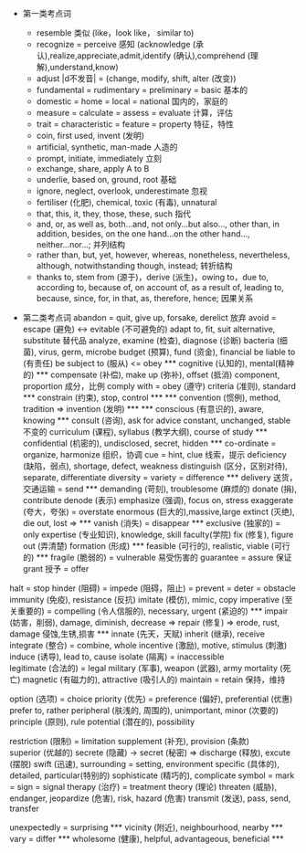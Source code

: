- 第一类考点词
    - resemble  类似  (like，look like， similar to)
    - recognize = perceive 感知  (acknowledge (承认),realize,appreciate,admit,identify (确认),comprehend (理解),understand,know)
    - adjust |d不发音| =  (change, modify, shift, alter (改变))
    - fundamental = rudimentary = preliminary = basic  基本的
    - domestic = home = local = national 国内的，家庭的
    - measure = calculate = assess = evaluate 计算，评估
    - trait = characteristic = feature = property 特征，特性
    - coin, first used, invent (发明)
    - artificial, synthetic, man-made  人造的
    - prompt, initiate, immediately  立刻
    - exchange, share, apply A to B
    - underlie, based on, ground, root   基础
    - ignore, neglect, overlook, underestimate   忽视
    - fertiliser (化肥), chemical, toxic (有毒), unnatural
    - that, this, it, they, those, these, such  指代
    - and, or, as well as, both...and, not only...but also..., other than, in addition, besides, on the one hand...on the other hand..., neither...nor...;    并列结构
    - rather than, but, yet, however, whereas, nonetheless, nevertheless, although, notwithstanding though, instead; 转折结构
    - thanks to, stem from (源于)，derive (派生)，owing to，due to, according to, because of, on account of, as a result of, leading to, because, since, for, in that, as, therefore, hence;  因果关系

- 第二类考点词
abandon = quit, give up, forsake, derelict 放弃
avoid = escape (避免) <-> evitable (不可避免的)
adapt to, fit, suit
alternative, substitute  替代品
analyze, examine (检查), diagnose (诊断)
bacteria (细菌), virus, germ, microbe
budget (预算), fund (资金), financial
be liable to  (有责任)
be subject to (服从) <= obey
*** cognitive (认知的), mental(精神的) ***
compensate (补偿), make up (弥补), offset (抵消)
component, proportion  成分，比例
comply with = obey (遵守)
criteria (准则), standard
*** constrain (约束), stop, control  ***
*** convention (惯例), method, tradition   =>  invention (发明) ***
*** conscious (有意识的), aware, knowing ***
consult (咨询), ask for advice
constant, unchanged, stable  不变的
curriculum (课程), syllabus (教学大纲), course of study
*** confidential (机密的), undisclosed, secret, hidden ***
co-ordinate = organize, harmonize  组织，协调
cue = hint, clue 线索，提示
deficiency (缺陷，弱点), shortage, defect, weakness
distinguish (区分，区别对待), separate, differentiate
diversity = variety = difference
*** delivery 送货，交通运输 = send ***
demanding (苛刻), troublesome (麻烦的)
donate (捐), contribute
denode (表示)
emphasize (强调), focus on, stress
exaggerate (夸大，夸张) = overstate
enormous (巨大的),massive,large
extinct (灭绝), die out, lost   => *** vanish (消失) = disappear ***
exclusive (独家的) = only
expertise (专业知识), knowledge, skill
faculty(学院)
fix (修复), figure out (弄清楚)
formation (形成)
*** feasible (可行的), realistic, viable (可行的) ***
fragile (脆弱的) = vulnerable 易受伤害的
guarantee = assure 保证
grant 授予 = offer

halt = stop
hinder (阻碍) = impede (阻碍，阻止) = prevent = deter = obstacle
immunity (免疫), resistance (反抗)
imitate (模仿), mimic, copy
imperative (至关重要的) = compelling (令人信服的), necessary, urgent (紧迫的)
*** impair (妨害，削弱), damage, diminish, decrease  => repair (修复)  => erode, rust, damage 侵蚀,生锈,损害 ***
innate (先天，天赋)
inherit (继承), receive
integrate (整合) = combine, whole
incentive (激励), motive, stimulus (刺激)
induce (诱导), lead to, cause
isolate (隔离) = inaccessible  
legitimate (合法的) = legal
military (军事), weapon (武器), army
mortality (死亡)
magnetic  (有磁力的), attractive (吸引人的)
maintain = retain 保持，维持


option (选项) = choice
priority (优先) = preference (偏好), preferential (优惠)
prefer to, rather
peripheral (肤浅的, 周围的), unimportant, minor (次要的)
principle (原则), rule
potential (潜在的), possibility


restriction (限制) = limitation 
supplement (补充), provision (条款)  
superior (优越的)
secrete (隐藏) -> secret (秘密)  => discharge (释放), excute (摆脱)
swift (迅速), 
surrounding = setting, environment
specific (具体的), detailed, particular(特别的)
sophisticate (精巧的), complicate
symbol = mark = sign = signal
therapy (治疗) = treatment
theory (理论)
threaten (威胁), endanger, jeopardize (危害), risk, hazard (危害)
transmit (发送), pass, send, transfer


unexpectedly = surprising
*** vicinity (附近), neighbourhood, nearby ***
vary = differ
*** wholesome (健康), helpful, advantageous, beneficial ***
